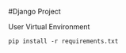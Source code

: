 #Django Project


<p>User Virtual Environment</p>
<code>pip install -r requirements.txt</code>
<code></code>

